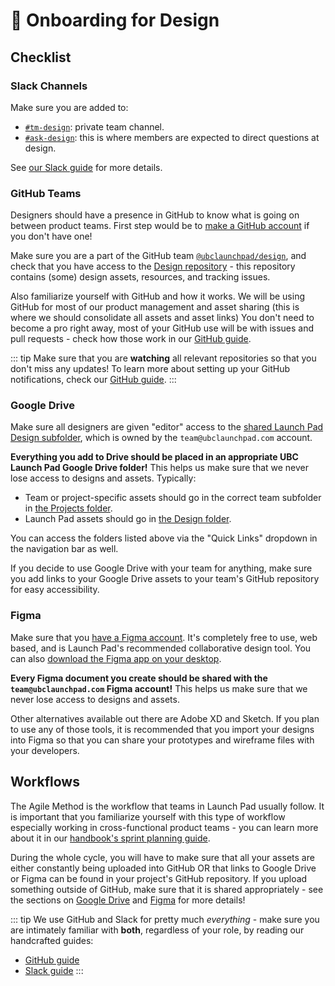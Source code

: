 # 🎨 Onboarding for Design

## Checklist

### Slack Channels

Make sure you are added to:

* [`#tm-design`](https://ubclaunchpad.slack.com/archives/CNV9XR2SU): private team channel.
* [`#ask-design`](https://ubclaunchpad.slack.com/archives/CK0H2GNQH): this is where members are expected to direct questions at design.

See [our Slack guide](/handbook/tools/slack.md) for more details.

### GitHub Teams

Designers should have a presence in GitHub to know what is going on between product teams. First step would be to [make a GitHub account](https://github.com/join) if you don't have one!

Make sure you are a part of the GitHub team [`@ubclaunchpad/design`](https://github.com/orgs/ubclaunchpad/teams/design), and check that you have access to the [Design repository](https://github.com/ubclaunchpad/design) - this repository contains (some) design assets, resources, and tracking issues.

Also familiarize yourself with GitHub and how it works. We will be using GitHub for most of our product management and asset sharing (this is where we should consolidate all assets and asset links) You don't need to become a pro right away, most of your GitHub use will be with issues and pull requests - check how those work in our [GitHub guide](../tools/github.md).

::: tip
Make sure that you are **watching** all relevant repositories so that you don't miss any updates! To learn more about setting up your GitHub notifications, check our [GitHub guide](../tools/github.md#setting-up-notifications).
:::

### Google Drive

Make sure all designers are given "editor" access to the [shared Launch Pad Design subfolder](https://drive.google.com/drive/u/0/folders/1Zfe25r3D77hGdyMkj0tlxHNa-r7fAq1d), which is owned by the `team@ubclaunchpad.com` account.

**Everything you add to Drive should be placed in an appropriate UBC Launch Pad Google Drive folder!** This helps us make sure that we never lose access to designs and assets. Typically:

* Team or project-specific assets should go in the correct team subfolder in [the Projects folder](https://drive.google.com/drive/u/0/folders/18piFDBdAUuZAOf9xOgpf2_HBUuVNae0S).
* Launch Pad assets should go in [the Design folder](https://drive.google.com/drive/u/0/folders/1Zfe25r3D77hGdyMkj0tlxHNa-r7fAq1d).

You can access the folders listed above via the "Quick Links" dropdown in the navigation bar as well.

If you decide to use Google Drive with your team for anything, make sure you add links to your Google Drive assets to your team's GitHub repository for easy accessibility.

### Figma

Make sure that you [have a Figma account](https://www.figma.com/). It's completely free to use, web based, and is Launch Pad's recommended collaborative design tool. You can also [download the Figma app on your desktop](https://www.figma.com/downloads/).

**Every Figma document you create should be shared with the `team@ubclaunchpad.com` Figma account!** This helps us make sure that we never lose access to designs and assets.

Other alternatives available out there are Adobe XD and Sketch. If you plan to use any of those tools, it is recommended that you import your designs into Figma so that you can share your prototypes and wireframe files with your developers.

## Workflows

The Agile Method is the workflow that teams in Launch Pad usually follow. It is important that you familiarize yourself with this type of workflow especially working in cross-functional product teams - you can learn more about it in our [handbook's sprint planning guide](../project-management/sprints.md).

During the whole cycle, you will have to make sure that all your assets are either constantly being uploaded into GitHub OR that links to Google Drive or Figma can be found in your project's GitHub repository. If you upload something outside of GitHub, make sure that it is shared appropriately - see the sections on [Google Drive](#google-drive) and [Figma](#figma) for more details!

::: tip
We use GitHub and Slack for pretty much *everything* - make sure you are intimately familiar with **both**, regardless of your role, by reading our handcrafted guides:

* [GitHub guide](/handbook/tools/github)
* [Slack guide](/handbook/tools/slack)
:::
